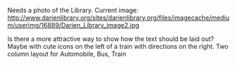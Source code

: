 Needs a photo of the Library. Current image: http://www.darienlibrary.org/sites/darienlibrary.org/files/imagecache/medium/userimg/16889/Darien_Library_image2.jpg

Is there a more attractive way to show how the text should be laid out? Maybe with cute icons on the left of a train with directions on the right. Two column layout for Automobile, Bus, Train